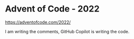 # Advent of Code - 2022
https://adventofcode.com/2022/

I am writing the comments, GitHub Copilot is writing the code.